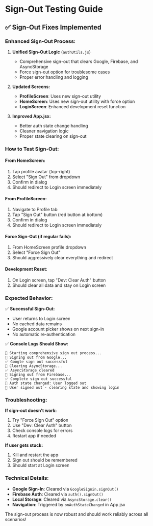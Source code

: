 # Sign-Out Testing Guide

## ✅ **Sign-Out Fixes Implemented**

### **Enhanced Sign-Out Process:**

1. **Unified Sign-Out Logic** (`authUtils.js`)

   - Comprehensive sign-out that clears Google, Firebase, and AsyncStorage
   - Force sign-out option for troublesome cases
   - Proper error handling and logging

2. **Updated Screens:**

   - **ProfileScreen**: Uses new sign-out utility
   - **HomeScreen**: Uses new sign-out utility with force option
   - **LoginScreen**: Enhanced development reset function

3. **Improved App.jsx:**
   - Better auth state change handling
   - Cleaner navigation logic
   - Proper state clearing on sign-out

### **How to Test Sign-Out:**

#### **From HomeScreen:**

1. Tap profile avatar (top-right)
2. Select "Sign Out" from dropdown
3. Confirm in dialog
4. Should redirect to Login screen immediately

#### **From ProfileScreen:**

1. Navigate to Profile tab
2. Tap "Sign Out" button (red button at bottom)
3. Confirm in dialog
4. Should redirect to Login screen immediately

#### **Force Sign-Out (if regular fails):**

1. From HomeScreen profile dropdown
2. Select "Force Sign Out"
3. Should aggressively clear everything and redirect

#### **Development Reset:**

1. On Login screen, tap "Dev: Clear Auth" button
2. Should clear all data and stay on Login screen

### **Expected Behavior:**

✅ **Successful Sign-Out:**

- User returns to Login screen
- No cached data remains
- Google account picker shows on next sign-in
- No automatic re-authentication

✅ **Console Logs Should Show:**

```
🔄 Starting comprehensive sign out process...
🔄 Signing out from Google...
✅ Google sign out successful
🔄 Clearing AsyncStorage...
✅ AsyncStorage cleared
🔄 Signing out from Firebase...
✅ Complete sign out successful
🔄 Auth state changed: User logged out
🚪 User signed out - clearing state and showing login
```

### **Troubleshooting:**

**If sign-out doesn't work:**

1. Try "Force Sign Out" option
2. Use "Dev: Clear Auth" button
3. Check console logs for errors
4. Restart app if needed

**If user gets stuck:**

1. Kill and restart the app
2. Sign out should be remembered
3. Should start at Login screen

### **Technical Details:**

- **Google Sign-In**: Cleared via `GoogleSignin.signOut()`
- **Firebase Auth**: Cleared via `auth().signOut()`
- **Local Storage**: Cleared via `AsyncStorage.clear()`
- **Navigation**: Triggered by `onAuthStateChanged` in App.jsx

The sign-out process is now robust and should work reliably across all scenarios!
